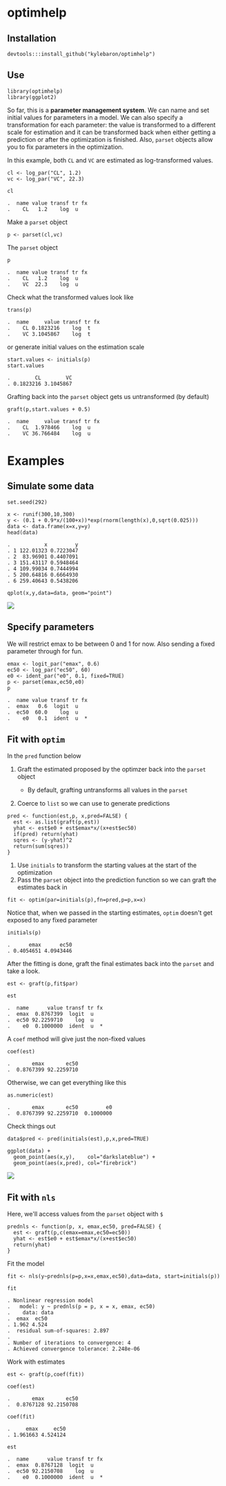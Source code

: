 optimhelp
=========

Installation
------------

    devtools:::install_github("kylebaron/optimhelp")

Use
---

    library(optimhelp)
    library(ggplot2)

So far, this is a **parameter management system**. We can name and set
initial values for parameters in a model. We can also specify a
transformation for each parameter: the value is transformed to a
different scale for estimation and it can be transformed back when
either getting a prediction or after the optimization is finished. Also,
`parset` objects allow you to fix parameters in the optimization.

In this example, both `CL` and `VC` are estimated as log-transformed
values.

    cl <- log_par("CL", 1.2)
    vc <- log_par("VC", 22.3)

    cl

    .  name value transf tr fx
    .    CL   1.2    log  u

Make a `parset` object

    p <- parset(cl,vc)

The `parset` object

    p

    .  name value transf tr fx
    .    CL   1.2    log  u   
    .    VC  22.3    log  u

Check what the transformed values look like

    trans(p)

    .  name     value transf tr fx
    .    CL 0.1823216    log  t   
    .    VC 3.1045867    log  t

or generate initial values on the estimation scale

    start.values <- initials(p)
    start.values

    .        CL        VC 
    . 0.1823216 3.1045867

Grafting back into the `parset` object gets us untransformed (by
default)

    graft(p,start.values + 0.5)

    .  name     value transf tr fx
    .    CL  1.978466    log  u   
    .    VC 36.766484    log  u

Examples
========

Simulate some data
------------------

    set.seed(292)

    x <- runif(300,10,300)
    y <- (0.1 + 0.9*x/(100+x))*exp(rnorm(length(x),0,sqrt(0.025)))
    data <- data.frame(x=x,y=y)
    head(data)

    .           x         y
    . 1 122.01323 0.7223047
    . 2  83.96901 0.4407091
    . 3 151.43117 0.5948464
    . 4 109.99034 0.7444994
    . 5 200.64816 0.6664930
    . 6 259.40643 0.5438206

    qplot(x,y,data=data, geom="point")

![](img/README-unnamed-chunk-11-1.png)

Specify parameters
------------------

We will restrict emax to be between 0 and 1 for now. Also sending a
fixed parameter through for fun.

    emax <- logit_par("emax", 0.6)
    ec50 <- log_par("ec50", 60)
    e0 <- ident_par("e0", 0.1, fixed=TRUE)
    p <- parset(emax,ec50,e0)
    p

    .  name value transf tr fx
    .  emax   0.6  logit  u   
    .  ec50  60.0    log  u   
    .    e0   0.1  ident  u  *

Fit with `optim`
----------------

In the `pred` function below

1.  Graft the estimated proposed by the optimzer back into the `parset`
    object
    -   By default, grafting untransforms all values in the `parset`

2.  Coerce to `list` so we can use to generate predictions

<!-- -->

    pred <- function(est,p, x,pred=FALSE) {
      est <- as.list(graft(p,est))
      yhat <- est$e0 + est$emax*x/(x+est$ec50)
      if(pred) return(yhat)
      sqres <- (y-yhat)^2
      return(sum(sqres))
    }

1.  Use `initials` to transform the starting values at the start of the
    optimization
2.  Pass the `parset` object into the prediction function so we can
    graft the estimates back in

<!-- -->

    fit <- optim(par=initials(p),fn=pred,p=p,x=x)

Notice that, when we passed in the starting estimates, `optim` doesn't
get exposed to any fixed parameter

    initials(p)

    .      emax      ec50 
    . 0.4054651 4.0943446

After the fitting is done, graft the final estimates back into the
`parset` and take a look.

    est <- graft(p,fit$par)

    est

    .  name      value transf tr fx
    .  emax  0.8767399  logit  u   
    .  ec50 92.2259710    log  u   
    .    e0  0.1000000  ident  u  *

A `coef` method will give just the non-fixed values

    coef(est)

    .       emax       ec50 
    .  0.8767399 92.2259710

Otherwise, we can get everything like this

    as.numeric(est)

    .       emax       ec50         e0 
    .  0.8767399 92.2259710  0.1000000

Check things out

    data$pred <- pred(initials(est),p,x,pred=TRUE)

    ggplot(data) + 
      geom_point(aes(x,y),    col="darkslateblue") + 
      geom_point(aes(x,pred), col="firebrick")

![](img/README-unnamed-chunk-19-1.png)

Fit with `nls`
--------------

Here, we'll access values from the `parset` object with `$`

    prednls <- function(p, x, emax,ec50, pred=FALSE) {
      est <- graft(p,c(emax=emax,ec50=ec50))
      yhat <- est$e0 + est$emax*x/(x+est$ec50)
      return(yhat)
    }

Fit the model

    fit <- nls(y~prednls(p=p,x=x,emax,ec50),data=data, start=initials(p))

    fit

    . Nonlinear regression model
    .   model: y ~ prednls(p = p, x = x, emax, ec50)
    .    data: data
    .  emax  ec50 
    . 1.962 4.524 
    .  residual sum-of-squares: 2.897
    . 
    . Number of iterations to convergence: 4 
    . Achieved convergence tolerance: 2.248e-06

Work with estimates

    est <- graft(p,coef(fit))

    coef(est)

    .       emax       ec50 
    .  0.8767128 92.2150708

    coef(fit)

    .     emax     ec50 
    . 1.961663 4.524124

    est

    .  name      value transf tr fx
    .  emax  0.8767128  logit  u   
    .  ec50 92.2150708    log  u   
    .    e0  0.1000000  ident  u  *
